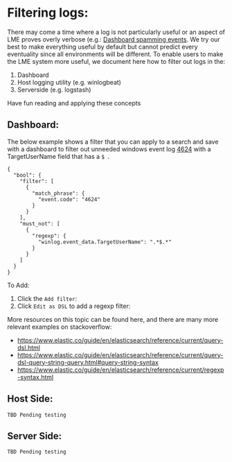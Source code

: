 # Filtering logs:
 
There may come a time where a log is not particularly useful or an aspect of LME proves overly verbose (e.g.: [Dashboard spamming events](https://github.com/cisagov/LME/issues/22). We try our best to make everything useful by default but cannot predict every eventuality since all environments will be different. To enable users to make the LME system more useful, we document here how to filter out logs in the:

1. Dashboard
2. Host logging utility (e.g. winlogbeat)
3. Serverside (e.g. logstash)

Have fun reading and applying these concepts 

## Dashboard:

The below example shows a filter that you can apply to a search and save with a dashboard to filter out unneeded windows event log [4624](https://www.ultimatewindowssecurity.com/securitylog/encyclopedia/event.aspx?eventID=4624) with a TargetUserName field that has a `$ `. 
```
{
  "bool": {
    "filter": [
      {
        "match_phrase": {
          "event.code": "4624"
        }
      }
    ],
    "must_not": [
      {
        "regexp": {
          "winlog.event_data.TargetUserName": ".*$.*"
        }
      }
    ]
  }
}
```

To Add:
1. Click the `Add filter`:
2. Click `Edit as DSL` to add a regexp filter:

More resources on this topic can be found here, and there are many more relevant examples on stackoverflow:
 - https://www.elastic.co/guide/en/elasticsearch/reference/current/query-dsl.html
 - https://www.elastic.co/guide/en/elasticsearch/reference/current/query-dsl-query-string-query.html#query-string-syntax
 - https://www.elastic.co/guide/en/elasticsearch/reference/current/regexp-syntax.html

## Host Side:
```
TBD Pending testing
```

## Server Side:
```
TBD Pending testing
```
